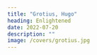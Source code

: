 ```yaml
---
title: "Grotius, Hugo"
heading: Enlightened
date: 2022-07-20
description: ""
image: /covers/grotius.jpg
---
```


